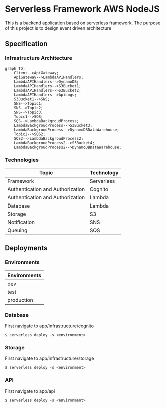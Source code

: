 # Serverless Framework AWS NodeJS

This is a backend application based on serverless framework.
The purpose of this project is to design event driven architecture

## Specification

### Infrastructure Architecture

```mermaid
graph TD;
    Client-->ApiGateway;
    ApiGateway-->LambdaAPIHandlers;
    LambdaAPIHandlers-->DynamoDB;
    LambdaAPIHandlers-->S3Bucket1;
    LambdaAPIHandlers-->S3Bucket2;
    LambdaAPIHandlers-->ApiLogs;
    S3Bucket1-->SNS;
    SNS-->Topic1;
    SNS-->Topic2;
    SNS-->Topic3;
    Topic1-->SQS;
    SQS-->LambdaBackgroudProcess;
    LambdaBackgroudProcess-->S3Bucket3;
    LambdaBackgroudProcess-->DynamoDBDataWarehouse;
    Topic2-->SQS2;
    SQS2-->LambdaBackgroudProcess2;
    LambdaBackgroudProcess2-->S3Bucket4;
    LambdaBackgroudProcess2-->DynamoDBDataWarehouse;
```

### Technologies

| Topic                            | Technology    |
| -------------------------------- | ------------- |
| Framework                        | Serverless    |
| Authentication and Authorization | Cognito       |
| Authentication and Authorization | Lambda        |
| Database                         | Lambda        |
| Storage                          | S3            |
| Notification                     | SNS           |
| Queuing                          | SQS           |

## Deployments

### Environments

| Environments   |
| -------------- |
| dev            |
| test           |
| production     |

### Database

First navigate to app/infrastructure/cognito

```
$ serverless deploy -s <environment>
```

### Storage

First navigate to app/infrastructure/storage

```
$ serverless deploy -s <environment>
```

### API

First navigate to app/api

```
$ serverless deploy -s <environment>
```